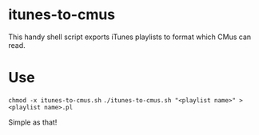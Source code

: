# itunes-to-cmus
This handy shell script exports iTunes playlists to format which CMus can read.

# Use
`chmod -x itunes-to-cmus.sh`
`./itunes-to-cmus.sh "<playlist name>" > <playlist name>.pl`

Simple as that!
